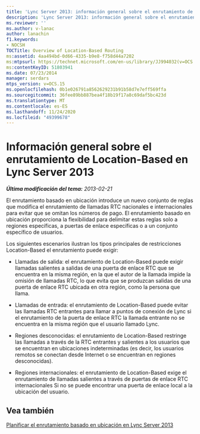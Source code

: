 ```yaml
---
title: 'Lync Server 2013: información general sobre el enrutamiento de Location-Based'
description: 'Lync Server 2013: información general sobre el enrutamiento de Location-Based.'
ms.reviewer: ''
ms.author: v-lanac
author: lanachin
f1.keywords:
- NOCSH
TOCTitle: Overview of Location-Based Routing
ms:assetid: 4aa494bd-0d66-4335-b9e8-f758d44a7202
ms:mtpsurl: https://technet.microsoft.com/en-us/library/JJ994032(v=OCS.15)
ms:contentKeyID: 51803941
ms.date: 07/23/2014
manager: serdars
mtps_version: v=OCS.15
ms.openlocfilehash: 0b1e026791a8562629231b91b58d7e7eff569ffa
ms.sourcegitcommit: 36fee89bb887bea4f18b19f17a8c69daf5bc423d
ms.translationtype: MT
ms.contentlocale: es-ES
ms.lasthandoff: 11/24/2020
ms.locfileid: "49399678"
---
```

# <a name="overview-of-location-based-routing-in-lync-server-2013"></a>Información general sobre el enrutamiento de Location-Based en Lync Server 2013

<div data-xmlns="http://www.w3.org/1999/xhtml">

<div class="topic" data-xmlns="http://www.w3.org/1999/xhtml" data-msxsl="urn:schemas-microsoft-com:xslt" data-cs="https://msdn.microsoft.com/">

<div data-asp="https://msdn2.microsoft.com/asp">



</div>

<div id="mainSection">

<div id="mainBody">

<span> </span>

_**Última modificación del tema:** 2013-02-21_

El enrutamiento basado en ubicación introduce un nuevo conjunto de reglas que modifica el enrutamiento de llamadas RTC nacionales e internacionales para evitar que se omitan los números de pago. El enrutamiento basado en ubicación proporciona la flexibilidad para delimitar estas reglas solo a regiones específicas, a puertas de enlace específicas o a un conjunto específico de usuarios.

Los siguientes escenarios ilustran los tipos principales de restricciones Location-Based el enrutamiento puede exigir:

  - Llamadas de salida: el enrutamiento de Location-Based puede exigir llamadas salientes a salidas de una puerta de enlace RTC que se encuentra en la misma región, en la que el autor de la llamada impide la omisión de llamadas RTC, lo que evita que se produzcan salidas de una puerta de enlace RTC ubicada en otra región, como la persona que llama.

  - Llamadas de entrada: el enrutamiento de Location-Based puede evitar las llamadas RTC entrantes para llamar a puntos de conexión de Lync si el enrutamiento de la puerta de enlace RTC la llamada entrante no se encuentra en la misma región que el usuario llamado Lync.

  - Regiones desconocidas: el enrutamiento de Location-Based restringe las llamadas a través de la RTC entrantes y salientes a los usuarios que se encuentran en ubicaciones indeterminadas (es decir, los usuarios remotos se conectan desde Internet o se encuentran en regiones desconocidas).

  - Regiones internacionales: el enrutamiento de Location-Based exige el enrutamiento de llamadas salientes a través de puertas de enlace RTC internacionales Si no se puede encontrar una puerta de enlace local a la ubicación del usuario.

<div>

## <a name="see-also"></a>Vea también


[Planificar el enrutamiento basado en ubicación en Lync Server 2013](lync-server-2013-planning-for-location-based-routing.md)  
  

</div>

</div>

<span> </span>

</div>

</div>

</div>

